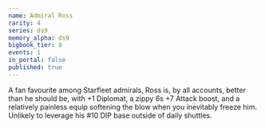 ```yaml
---
name: Admiral Ross
rarity: 4
series: ds9
memory_alpha: ds9
bigbook_tier: 8
events: 1
in_portal: false
published: true
---
```


A fan favourite among Starfleet admirals, Ross is, by all accounts, better than he should be, with +1 Diplomat, a zippy 6s +7 Attack boost, and a relatively painless equip softening the blow when you inevitably freeze him. Unlikely to leverage his #10 DIP base outside of daily shuttles.
